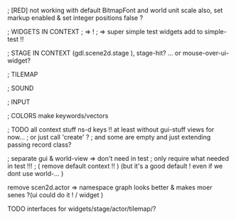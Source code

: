 ; [RED] not working with default BitmapFont and world unit scale also,
 set markup enabled & set integer positions false ?

; WIDGETS IN CONTEXT
; => !
; => super simple test widgets add to simple-test !!

; STAGE IN CONTEXT (gdl.scene2d.stage ), stage-hit? ... or mouse-over-ui-widget?

; TILEMAP

; SOUND

; INPUT

; COLORS make keywords/vectors

; TODO all context stuff ns-d keys !! at least without gui-stuff views for now...
; or just call 'create' ?
; and some are empty and just extending passing record class?

; separate gui & world-view => don't need in test
; only require what needed in test !!!
; ( remove default context !! )  (but it's a good default ! even if we dont use world-... )

remove scen2d.actor => namespace graph looks better & makes moer senes ?(ui could do it  !  / widget )

TODO
interfaces for widgets/stage/actor/tilemap/?
